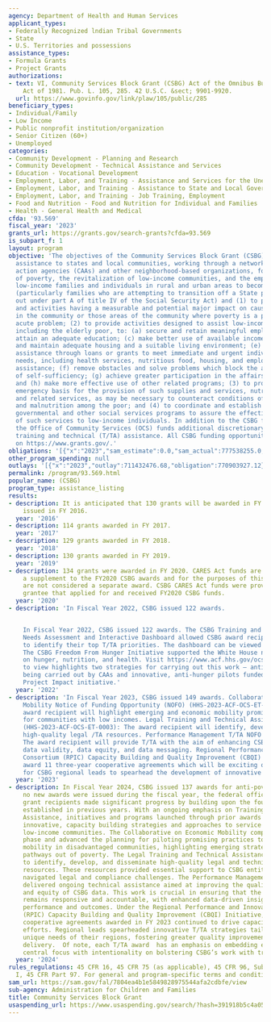 ```yaml
---
agency: Department of Health and Human Services
applicant_types:
- Federally Recognized lndian Tribal Governments
- State
- U.S. Territories and possessions
assistance_types:
- Formula Grants
- Project Grants
authorizations:
- text: VI, Community Services Block Grant (CSBG) Act of the Omnibus Budget Reconciliation
    Act of 1981. Pub. L. 105, 285. 42 U.S.C. &sect; 9901-9920.
  url: https://www.govinfo.gov/link/plaw/105/public/285
beneficiary_types:
- Individual/Family
- Low Income
- Public nonprofit institution/organization
- Senior Citizen (60+)
- Unemployed
categories:
- Community Development - Planning and Research
- Community Development - Technical Assistance and Services
- Education - Vocational Development
- Employment, Labor, and Training - Assistance and Services for the Unemployed
- Employment, Labor, and Training - Assistance to State and Local Governments
- Employment, Labor, and Training - Job Training, Employment
- Food and Nutrition - Food and Nutrition for Individual and Families
- Health - General Health and Medical
cfda: '93.569'
fiscal_year: '2023'
grants_url: https://grants.gov/search-grants?cfda=93.569
is_subpart_f: 1
layout: program
objective: 'The objectives of the Community Services Block Grant (CSBG) are to provide
  assistance to states and local communities, working through a network of community
  action agencies (CAAs) and other neighborhood-based organizations, for the reduction
  of poverty, the revitalization of low-income communities, and the empowerment of
  low-income families and individuals in rural and urban areas to become fully self-sufficient
  (particularly families who are attempting to transition off a State program carried
  out under part A of title IV of the Social Security Act) and (1) to provide services
  and activities having a measurable and potential major impact on causes of poverty
  in the community or those areas of the community where poverty is a particularly
  acute problem; (2) to provide activities designed to assist low-income participants,
  including the elderly poor, to: (a) secure and retain meaningful employment; (b)
  attain an adequate education; (c) make better use of available income; (d) obtain
  and maintain adequate housing and a suitable living environment; (e) obtain emergency
  assistance through loans or grants to meet immediate and urgent individual and family
  needs, including health services, nutritious food, housing, and employment-related
  assistance; (f) remove obstacles and solve problems which block the achievement
  of self-sufficiency; (g) achieve greater participation in the affairs of the community;
  and (h) make more effective use of other related programs; (3) to provide on an
  emergency basis for the provision of such supplies and services, nutritious food,
  and related services, as may be necessary to counteract conditions of starvation
  and malnutrition among the poor; and (4) to coordinate and establish linkages between
  governmental and other social services programs to assure the effective delivery
  of such services to low-income individuals. In addition to the CSBG funding to states,
  the Office of Community Services (OCS) funds additional discretionary projects for
  training and technical (T/TA) assistance. All CSBG funding opportunities are posted
  on https://www.grants.gov/.'
obligations: '[{"x":"2023","sam_estimate":0.0,"sam_actual":777538255.0,"usa_spending_actual":744955557.36},{"x":"2024","sam_estimate":0.0,"sam_actual":764084255.0,"usa_spending_actual":771613691.11},{"x":"2025","sam_estimate":0.0,"sam_actual":764084255.0,"usa_spending_actual":0.0}]'
other_program_spending: null
outlays: '[{"x":"2023","outlay":711432476.68,"obligation":770903927.12},{"x":"2024","outlay":353417302.37,"obligation":753387812.0},{"x":"2025","outlay":0.0,"obligation":0.0}]'
permalink: /program/93.569.html
popular_name: (CSBG)
program_type: assistance_listing
results:
- description: It is anticipated that 130 grants will be awarded in FY 2016. 114 grants
    issued in FY 2016.
  year: '2016'
- description: 114 grants awarded in FY 2017.
  year: '2017'
- description: 129 grants awarded in FY 2018.
  year: '2018'
- description: 130 grants awarded in FY 2019.
  year: '2019'
- description: 134 grants were awarded in FY 2020. CARES Act funds are considered
    a supplement to the FY2020 CSBG awards and for the purposes of this disclosure,
    are not considered a separate award. CSBG CARES Act funds were provided to each
    grantee that applied for and received FY2020 CSBG funds.
  year: '2020'
- description: 'In Fiscal Year 2022, CSBG issued 122 awards.


    In Fiscal Year 2022, CSBG issued 122 awards. The CSBG Training and Technical Assistance
    Needs Assessment and Interactive Dashboard allowed CSBG award recipients and partners
    to identify their top T/TA priorities. The dashboard can be viewed at: https://experience.arcgis.com/experience/6080697eb930441c9b025c423c51e6f9?dlg=Instructions.
    The CSBG Freedom From Hunger Initiative supported the White House national strategy
    on hunger, nutrition, and health. Visit https://www.acf.hhs.gov/ocs/freedom-hunger-initiative
    to view highlights two strategies for carrying out this work — anti-hunger work
    being carried out by CAAs and innovative, anti-hunger pilots funded by CSBG’s
    Project Impact initiative.'
  year: '2022'
- description: 'In Fiscal Year 2023, CSBG issued 149 awards. Collaborative on Economic
    Mobility Notice of Funding Opportunity (NOFO) (HHS-2023-ACF-OCS-ET-1115): The
    award recipient will highlight emerging and economic mobility promising practices
    for communities with low incomes. Legal Training and Technical Assistance NOFO
    (HHS-2023-ACF-OCS-ET-0003): The award recipient will identify, develop, and disseminate
    high-quality legal /TA resources. Performance Management T/TA NOFO (HHS-2023-ACF-OCS-ET-0049):
    The award recipient will provide T/TA with the aim of enhancing CSBG data quality,
    data validity, data equity, and data messaging. Regional Performance and Innovation
    Consortium (RPIC) Capacity Building and Quality Improvement (CBQI) NOFO: OCS will
    award 11 three-year cooperative agreements which will be exciting opportunities
    for CSBG regional leads to spearhead the development of innovative T/TA strategies.'
  year: '2023'
- description: In Fiscal Year 2024, CSBG issued 137 awards for anti-poverty programming.  Although
    no new awards were issued during the fiscal year, the federal office and it’s
    grant recipients made significant progress by building upon the foundational work
    established in previous years. With an ongoing emphasis on Training and Technical
    Assistance, initiatives and programs launched through prior awards documented
    innovative, capacity building strategies and approaches to service delivery in
    low-income communities. The Collaborative on Economic Mobility completed its research
    phase and advanced the planning for piloting promising practices to enhance economic
    mobility in disadvantaged communities, highlighting emerging strategies that strengthen
    pathways out of poverty. The Legal Training and Technical Assistance award  continued
    to identify, develop, and disseminate high-quality legal and technical assistance
    resources. These resources provided essential support to CSBG entities as they
    navigated legal and compliance challenges. The Performance Management T/TA award
    delivered ongoing technical assistance aimed at improving the quality, validity,
    and equity of CSBG data. This work is crucial in ensuring that the CSBG network
    remains responsive and accountable, with enhanced data-driven insights into program
    performance and outcomes. Under the Regional Performance and Innovation Consortium
    (RPIC) Capacity Building and Quality Improvement (CBQI) Initiative, 11 three-year
    cooperative agreements awarded in FY 2023 continued to drive capacity-building
    efforts. Regional leads spearheaded innovative T/TA strategies tailored to the
    unique needs of their regions, fostering greater quality improvement in service
    delivery.  Of note, each T/TA award  has an emphasis on embedding equity as a
    central focus with intentionality on bolstering CSBG’s work with tribal communities.
  year: '2024'
rules_regulations: 45 CFR 16, 45 CFR 75 (as applicable), 45 CFR 96, Subparts D and
  I, 45 CFR Part 97. For general and program-specific terms and conditions, see https://www.acf.hhs.gov/grants/manage-grant/grant-award/non-discretionary-award-terms.
sam_url: https://sam.gov/fal/7804ea4b1e5849828975544afa2cdbfe/view
sub-agency: Administration for Children and Families
title: Community Services Block Grant
usaspending_url: https://www.usaspending.gov/search/?hash=391918b5c4a05951c759727d8f9fc604
---
```

